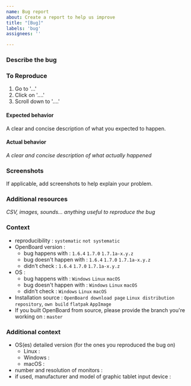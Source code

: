 ```yaml
---
name: Bug report
about: Create a report to help us improve
title: "[Bug]"
labels: 'bug'
assignees: ''

---
```


### Describe the bug
<!---
A clear and concise description of what the bug is.
-->

### To Reproduce
<!---
This is the most important step!! The more minimal and precise your steps to reproduce the bug are, the greater the chances of seeing the bug fixed quickly will be.
The use of numbered list as shown below is MANDATORY. If not used, issue will be closed as incomplete
-->

1. Go to '...'
2. Click on '....'
3. Scroll down to '....'

#### Expected behavior
A clear and concise description of what you expected to happen.

#### Actual behavior
*A clear and concise description of what actually happened*

### Screenshots
If applicable, add screenshots to help explain your problem.

### Additional resources
*CSV, images, sounds... anything useful to reproduce the bug*

### Context
<!---
This part is MANDATORY (if not completed, the issue will be closed as incomplete)
-->
  - reproducibility : `systematic` `not systematic`
  - OpenBoard version :
      - bug happens with : `1.6.4` `1.7.0` `1.7.1a-x.y.z`
      - bug doesn't happen with : `1.6.4` `1.7.0` `1.7.1a-x.y.z`
      - didn't check : `1.6.4` `1.7.0` `1.7.1a-x.y.z`
  - OS : 
      - bug happens with : `Windows` `Linux` `macOS`
      - bug doesn't happen with : `Windows` `Linux` `macOS`
      - didn't check : `Windows` `Linux` `macOS` 
  - Installation source : `OpenBoard download page` `Linux distribution repository`, `own build` `flatpak` `AppImage`
  - If you built OpenBoard from source, please provide the branch you're working on : `master`
  
### Additional context
<!---
Additional context is very useful for an application like OpenBoard, that can work with a Wacom, an interactive whiteboard or a simple computer. Please provide any useful detail. 

OS detailed version is MANDATORY (if not provided, the issue will be closed as incomplete). 

For Linux users, simply copy/paste the result of the following command : lsb_release -d
For macOS users, go to "Apple > about this mac" and please provide (or take a screenshot and copy/paste it below) the OS version and device description, for example : "macOS Monterey 12.0.1 MacBook Pro (13 inches, M1, 2020)" 
For Windows users, please go to Start > Parameters > System > About and please provide or take a screenshot and copy/paste it below) information given in the page.

Here's an example of what is expected : 

- OS(es) detailed version (for the ones you reproduced the bug on) : 
    - Linux : `Description:	Ubuntu 20.04.6 LTS`
- number and resolution of monitors : `1`
- if used, manufacturer and model of graphic tablet input device : `Wacom Cintiq 16`
-->
- OS(es) detailed version (for the ones you reproduced the bug on) 
    - Linux : ` `
    - Windows : ` `
    - macOS : ` `
- number and resolution of monitors : ` `
- if used, manufacturer and model of graphic tablet input device : ` `
